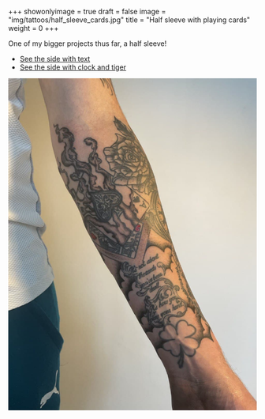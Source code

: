 +++
showonlyimage = true
draft = false
image = "img/tattoos/half_sleeve_cards.jpg"
title = "Half sleeve with playing cards"
weight = 0
+++

One of my bigger projects thus far, a half sleeve!

* [See the side with text](/portfolio/half_sleeve_no_pain_no_gain/)
* [See the side with clock and tiger](/portfolio/half_sleeve_clock_tiger/)

![image](/img/tattoos/half_sleeve_cards.jpg)
